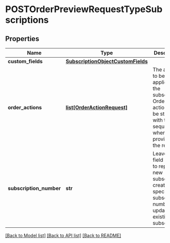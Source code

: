# POSTOrderPreviewRequestTypeSubscriptions

## Properties
Name | Type | Description | Notes
------------ | ------------- | ------------- | -------------
**custom_fields** | [**SubscriptionObjectCustomFields**](SubscriptionObjectCustomFields.md) |  | [optional] 
**order_actions** | [**list[OrderActionRequest]**](OrderActionRequest.md) | The actions to be applied to the subscription. Order actions will be stored with the sequence when it was provided in the request. | [optional] 
**subscription_number** | **str** | Leave this field empty to represent new subscription creation, or specify a subscription number to update an existing subscription.  | [optional] 

[[Back to Model list]](../README.md#documentation-for-models) [[Back to API list]](../README.md#documentation-for-api-endpoints) [[Back to README]](../README.md)


